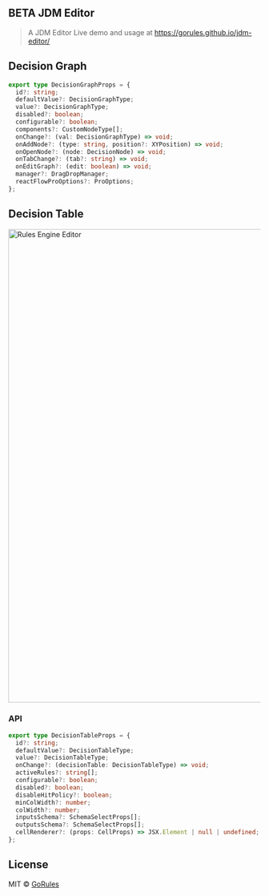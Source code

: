 ## BETA JDM Editor

> A JDM Editor
> Live demo and usage at https://gorules.github.io/jdm-editor/

## Decision Graph

```typescript
export type DecisionGraphProps = {
  id?: string;
  defaultValue?: DecisionGraphType;
  value?: DecisionGraphType;
  disabled?: boolean;
  configurable?: boolean;
  components?: CustomNodeType[];
  onChange?: (val: DecisionGraphType) => void;
  onAddNode?: (type: string, position?: XYPosition) => void;
  onOpenNode?: (node: DecisionNode) => void;
  onTabChange?: (tab?: string) => void;
  onEditGraph?: (edit: boolean) => void;
  manager?: DragDropManager;
  reactFlowProOptions?: ProOptions;
};
```

## Decision Table

<img width="945" alt="Rules Engine Editor" src="https://github.com/gorules/jdm-editor/assets/60513195/8db213d7-0b59-4969-a7d8-afaffd1c5a85">

### API

```typescript
export type DecisionTableProps = {
  id?: string;
  defaultValue?: DecisionTableType;
  value?: DecisionTableType;
  onChange?: (decisionTable: DecisionTableType) => void;
  activeRules?: string[];
  configurable?: boolean;
  disabled?: boolean;
  disableHitPolicy?: boolean;
  minColWidth?: number;
  colWidth?: number;
  inputsSchema?: SchemaSelectProps[];
  outputsSchema?: SchemaSelectProps[];
  cellRenderer?: (props: CellProps) => JSX.Element | null | undefined;
};
```

## License

MIT © [GoRules](https://github.com/gorules/jdm-editor/LICENSE)

